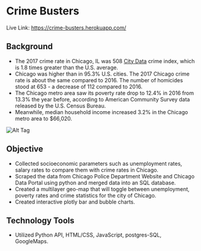# Crime Busters
Live Link: https://crime-busters.herokuapp.com/
## Background
- The 2017 crime rate in Chicago, IL was 508 [City Data](http://www.city-data.com/) crime index, which is 1.8 times greater than the U.S. average.
- Chicago was higher than in 95.3% U.S. cities. The 2017 Chicago crime rate is about the same compared to 2016. The number of homicides stood at 653 - a decrease of 112 compared to 2016.
- The Chicago metro area saw its poverty rate drop to 12.4% in 2016 from 13.3% the year before, according to American Community Survey data released by the U.S. Census Bureau.
- Meanwhile, median household income increased 3.2% in the Chicago metro area to $66,020.

![Alt Tag](https://github.com/PetraLee2019/Crime-Busters-/blob/master/Images/Crime%20and%20Unemployment%20Geo-Map.jpg?raw=true)

## Objective 
- Collected socioeconomic parameters such as unemployment rates, salary rates to compare them with crime rates in Chicago. 
- Scraped the data from Chicago Police Department Website and Chicago Data Portal using python and merged data into an SQL database.
- Created a multilayer geo-map that will toggle between unemployment, poverty rates and crime statistics for the city of Chicago. 
- Created interactive plotly bar and bubble charts.

## Technology Tools
- Utilized Python API, HTML/CSS, JavaScript, postgres-SQL, GoogleMaps.
